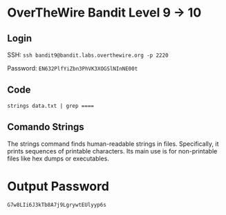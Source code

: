 # OverTheWire Bandit Level 9 -> 10

## Login 

SSH: ```ssh bandit9@bandit.labs.overthewire.org -p 2220```

Password: ```EN632PlfYiZbn3PhVK3XOGSlNInNE00t```

## Code


``` 
strings data.txt | grep ====
```

## Comando Strings

The strings command finds human-readable strings in files. Specifically, it prints sequences of printable characters. Its main use is for non-printable files like hex dumps or executables.



# Output Password

```
G7w8LIi6J3kTb8A7j9LgrywtEUlyyp6s
```

``````
